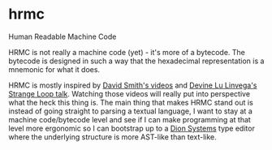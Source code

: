 # hrmc
Human Readable Machine Code

HRMC is not really a machine code (yet) - it's more of a bytecode.
The bytecode is designed in such a way that the hexadecimal representation is a mnemonic for what it does.

HRMC is mostly inspired by [David Smith's videos](https://www.youtube.com/@davidsmith7791/videos)
and [Devine Lu Linvega's Strange Loop talk](https://www.youtube.com/watch?v=T3u7bGgVspM).
Watching those videos will really put into perspective what the heck this thing is.
The main thing that makes HRMC stand out is instead of going straight to parsing a textual language,
I want to stay at a machine code/bytecode level and see if I can make programming at that level more ergonomic
so I can bootstrap up to a [Dion Systems](https://www.youtube.com/watch?v=GB_oTjVVgDc) type editor
where the underlying structure is more AST-like than text-like.
